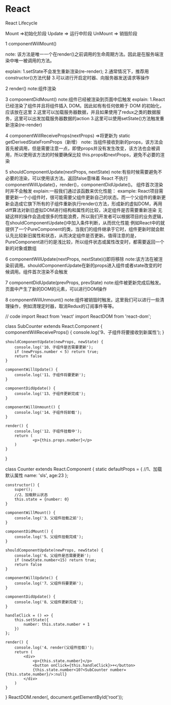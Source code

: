 # React

React Lifecycle

Mount =>初始化阶段
Update => 运行中阶段
UnMount => 销毁阶段

1 componentWillMount()

   note: 该方法是唯一一个在render()之前调用的生命周期方法。因此是在服务端渲染中唯一被调用的方法。
   
   explain: 1.setState不会发生重新渲染(re-render);
            2.通常情况下，推荐用constructor()方法代替
            3.可以进行开启定时器、向服务器发送请求等操作
            
2 render()
   note:组件渲染
   
3 componentDidMount()
   note:组件已经被渲染到页面中后触发 
   explain: 1.React 已经渲染了组件并且将组件插入 DOM。因此如有有任何依赖于 DOM 的初始化，应该放在这里
            2.这里可以加载服务器数据，并且如果使用了redux之类的数据服务，这里可以出发加载服务器数据的action
            3.这里可以使用setState()方法触发重新渲染(re-render)
  
4 componentWillReceiveProps(nextProps) =>将更新为 static getDerivedStateFromProps（新增）
   note: 当组件接收到新的props，该方法会首先被调用，但是需要注意一点，即使props并没有发生改变，该方法也会被调用，所以使用该方法的时候要确保比较               this.props和nextProps，避免不必要的渲染
   
5 shouldComponentUpdate(nextProps, nextState)
   note:有些时候需要避免不必要的渲染，可以使用该方法。返回false意味着 React 不执行componentWillUpdate()，render()，componentDidUpdate()。
        组件首次渲染时并不会触发
   explain:一般我们通过该函数来优化性能：
   example: React项目需要更新一个小组件时，很可能需要父组件更新自己的状态。而一个父组件的重新更新会造成它旗下所有的子组件重新执行render()方法，形成新的虚拟DOM，再用diff算法对新旧虚拟DOM进行结构和属性的比较，决定组件是否需要重新渲染
无疑这样的操作会造成很多的性能浪费，所以我们开发者可以根据项目的业务逻辑，在shouldComponentUpdate()中加入条件判断，从而优化性能
例如React中的就提供了一个PureComponent的类，当我们的组件继承于它时，组件更新时就会默认先比较新旧属性和状态，从而决定组件是否更新。值得注意的是，PureComponent进行的是浅比较，所以组件状态或属性改变时，都需要返回一个新的对象或数组
 
6 componentWillUpdate(nextProps, nextState)()即将移除
    note:该方法在被渲染前调用。shouldComponentUpdate在新的props进入组件或者state改变的时候调用。组件首次渲染不会触发

7 componentDidUpdate(prevProps, prevState)
    note:组件被更新完成后触发。页面中产生了新的DOM的元素，可以进行DOM操作
    
8 componentWillUnmount()
    note:组件被销毁时触发。这里我们可以进行一些清理操作，例如清理定时器，取消Redux的订阅事件等等。
    
    
 // code
import React from 'react'
import ReactDOM from 'react-dom';

class SubCounter extends React.Component {
    componentWillReceiveProps() {
        console.log('9、子组件将要接收到新属性');
    }

    shouldComponentUpdate(newProps, newState) {
        console.log('10、子组件是否需要更新');
        if (newProps.number < 5) return true;
        return false
    }

    componentWillUpdate() {
        console.log('11、子组件将要更新');
    }

    componentDidUpdate() {
        console.log('13、子组件更新完成');
    }

    componentWillUnmount() {
        console.log('14、子组件将卸载');
    }

    render() {
        console.log('12、子组件挂载中');
        return (
                <p>{this.props.number}</p>
        )
    }
}

class Counter extends React.Component {
    static defaultProps = {
        //1、加载默认属性
        name: 'sls',
        age:23
    };

    constructor() {
        super();
        //2、加载默认状态
        this.state = {number: 0}
    }

    componentWillMount() {
        console.log('3、父组件挂载之前');
    }

    componentDidMount() {
        console.log('5、父组件挂载完成');
    }

    shouldComponentUpdate(newProps, newState) {
        console.log('6、父组件是否需要更新');
        if (newState.number<15) return true;
        return false
    }

    componentWillUpdate() {
        console.log('7、父组件将要更新');
    }

    componentDidUpdate() {
        console.log('8、父组件更新完成');
    }

    handleClick = () => {
        this.setState({
            number: this.state.number + 1
        })
    };

    render() {
        console.log('4、render(父组件挂载)');
        return (
            <div>
                <p>{this.state.number}</p>
                <button onClick={this.handleClick}>+</button>
                {this.state.number<10?<SubCounter number={this.state.number}/>:null}
            </div>
        )
    }
}
ReactDOM.render(<Counter/>, document.getElementById('root'));
    
    
